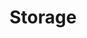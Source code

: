 ---
deprecated: true
title: Storage
slug: storage
excerpt: OVH:n Storage-tuotteiden käytön aloitus
---